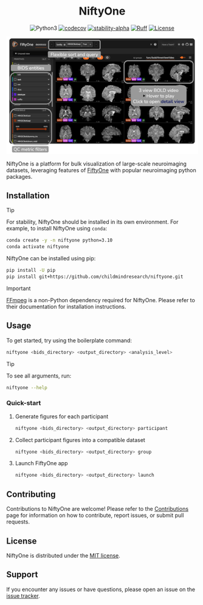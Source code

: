 <!-- prettier ignore -->
<div align="center">
<h1> NiftyOne </h1>

![Python3](https://img.shields.io/badge/python->=3.10-blue.svg)
[![codecov](https://codecov.io/gh/childmindresearch/niftyone/branch/main/graph/badge.svg?token=22HWWFWPW5)](https://codecov.io/gh/childmindresearch/niftyone)
[![stability-alpha](https://img.shields.io/badge/stability-alpha-f4d03f.svg)](https://github.com/mkenney/software-guides/blob/master/STABILITY-BADGES.md#alpha)
[![Ruff](https://img.shields.io/endpoint?url=https://raw.githubusercontent.com/astral-sh/ruff/main/assets/badge/v2.json)](https://github.com/astral-sh/ruff)
[![License](https://img.shields.io/badge/license-MIT-blue.svg)](https://github.com/childmindresearch/niftyone/blob/main/LICENSE)

<!-- [![Documentation](https://img.shields.io/badge/documentation-8CA1AF?logo=readthedocs&logoColor=fff)](https://childmindresearch.github.io/niftyone) -->

![NiftyOne Mosaic](.github/static/niftyone_mosaic_view.png)
</div>

NiftyOne is a platform for bulk visualization of large-scale neuroimaging datasets,
leveraging features of [FiftyOne] with popular neuroimaging python packages.

## Installation

> [!TIP]
> For stability, NiftyOne should be installed in its own environment. For example, to
> install NiftyOne using `conda`:
>
> ```sh
> conda create -y -n niftyone python=3.10
> conda activate niftyone
> ```

NiftyOne can be installed using pip:

```sh
pip install -U pip
pip install git+https://github.com/childmindresearch/niftyone.git
```

> [!IMPORTANT]
> [FFmpeg] is a non-Python dependency required for NiftyOne.
> Please refer to their documentation for installation instructions.

## Usage

To get started, try using the boilerplate command:

```sh
niftyone <bids_directory> <output_directory> <analysis_level>
```

> [!TIP]
> To see all arguments, run:
>
> ```sh
> niftyone --help
> ```

### Quick-start

1. Generate figures for each participant

    ```sh
    niftyone <bids_directory> <output_directory> participant
    ```

2. Collect participant figures into a compatible dataset

    ```sh
    niftyone <bids_directory> <output_directory> group
    ```

3. Launch FiftyOne app

    ```sh
    niftyone <bids_directory> <output_directory> launch
    ```

<!-- ## Documentation

For detailed information, including advanced usage, please visit our [documentation]. -->

## Contributing

Contributions to NiftyOne are welcome! Please refer to the
[Contributions] page for information on how to contribute, report issues, or submit
pull requests.

## License

NiftyOne is distributed under the [MIT license].

## Support

If you encounter any issues or have questions, please open an issue on the
[issue tracker].

<!-- Links -->
[FiftyOne]: https://docs.voxel51.com/
[FFmpeg]: https://ffmpeg.org/
[Contributions]: https://github.com/childmindresearch/niftyone/blob/main/CONTRIBUTING.md
[MIT license]: https://github.com/childmindresearch/niftyone/blob/main/LICENSE
[issue tracker]: https://github.com/childmindresearch/niftyone/issues
